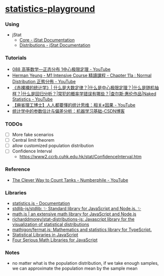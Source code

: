 [statistics-playground](https://dirkarnez.github.io/statistics-playground/)
===========================================================================
### Using
- jStat
    - [Core - jStat Documentation](https://jstat.github.io/core.html#rand)
    - [Distributions - jStat Documentation](https://jstat.github.io/distributions.html#distributions)

### Tutorials
- [088 高等数学—正态分布 1中心极限定理 - YouTube](https://www.youtube.com/watch?v=oNG6YuNKAJI)
- [Herman Yeung - M1 Intensive Course 精讀課程 - Chapter 11a : Normal Distribution 正態分佈 - YouTube](https://www.youtube.com/watch?v=z8EhrL6hND8)
- [《赤裸裸的统计学》| 什么是大数定律？|什么是中心极限定理？|什么是随机抽样？|什么是回归分析？|常犯的概率学错误有哪些？|查尔斯·惠伦作品|Naked Statistics - YouTube](https://www.youtube.com/watch?v=3rJP96q4wec)
- [【麻省理工博士】人人都要懂的统计思维：相关≠因果 - YouTube](https://www.youtube.com/watch?v=f7LPJihhD1s)
- [统计学中的参数估计与偏差分析：机器学习基础-CSDN博客](https://blog.csdn.net/sinat_31608641/article/details/133413608)

### TODOs
- [ ] More fake scenarios
- [ ] Central limit theorem
- [ ] allow customized population distribution
- [ ] Confidence Interval
  - https://www2.ccrb.cuhk.edu.hk/stat/ConfidenceInterval.htm

### Reference
- [The Clever Way to Count Tanks - Numberphile - YouTube](https://www.youtube.com/watch?v=WLCwMRJBhuI)

### Libraries
- [statistics.js - Documentation](https://thisancog.github.io/statistics.js/inc/distributions.html)
- [stdlib-js/stdlib: ✨ Standard library for JavaScript and Node.js. ✨](https://github.com/stdlib-js/stdlib)
- [math.js | an extensive math library for JavaScript and Node.js](https://mathjs.org/)
- [richarddmorey/stat-distributions-js: Javascript library for the visualization of statistical distributions](https://github.com/richarddmorey/stat-distributions-js)
- [mathigon/fermat.js: Mathematics and statistics library for TypeScript.](https://github.com/mathigon/fermat.js/)
- [Statistical Libraries in JavaScript](https://scribbler.live/2024/07/24/Statistical-Libraries-in-JavaScript.html)
- [Four Serious Math Libraries for JavaScript](https://smartbear.com/de/blog/2013/four-serious-math-libraries-for-javascript/)

### Notes
- no matter what is the population distribution, if we take enough samples, we can approximate the population mean by the sample mean
